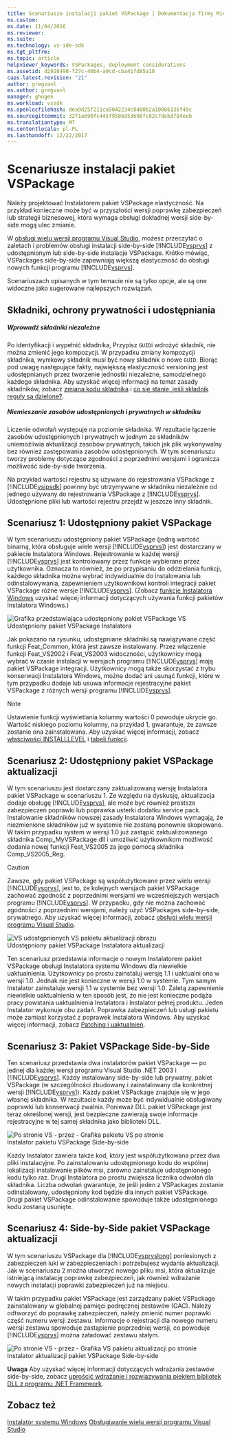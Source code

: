 ```yaml
---
title: Scenariusze instalacji pakiet VSPackage | Dokumentacja firmy Microsoft
ms.custom: 
ms.date: 11/04/2016
ms.reviewer: 
ms.suite: 
ms.technology: vs-ide-sdk
ms.tgt_pltfrm: 
ms.topic: article
helpviewer_keywords: VSPackages, deployment considerations
ms.assetid: d2928498-f27c-46b4-a9cd-cba41fd85a10
caps.latest.revision: "21"
author: gregvanl
ms.author: gregvanl
manager: ghogen
ms.workload: vssdk
ms.openlocfilehash: dea9d25f211ca5042234c0400b2a10086136f49c
ms.sourcegitcommit: 32f1a690fc445f9586d53698fc82c7debd784eeb
ms.translationtype: MT
ms.contentlocale: pl-PL
ms.lasthandoff: 12/22/2017
---
```

# <a name="vspackage-setup-scenarios"></a>Scenariusze instalacji pakiet VSPackage
Należy projektować Instalatorem pakiet VSPackage elastyczność. Na przykład konieczne może być w przyszłości wersji poprawkę zabezpieczeń lub strategii biznesowej, która wymaga obsługi dokładnej wersji side-by-side mogą ulec zmianie.  
  
 W [obsługi wielu wersji programu Visual Studio](../../extensibility/supporting-multiple-versions-of-visual-studio.md), możesz przeczytać o zaletach i problemów obsługi instalacji side-by-side [!INCLUDE[vsprvs](../../code-quality/includes/vsprvs_md.md)] z udostępnionym lub side-by-side instalacje VSPackage. Krótko mówiąc, VSPackages side-by-side zapewniają większą elastyczność do obsługi nowych funkcji programu [!INCLUDE[vsprvs](../../code-quality/includes/vsprvs_md.md)].  
  
 Scenariuszach opisanych w tym temacie nie są tylko opcje, ale są one widoczne jako sugerowane najlepszych rozwiązań.  
  
## <a name="components-privacy-and-sharing"></a>Składniki, ochrony prywatności i udostępniania  
  
##### <a name="make-your-components-independent"></a>Wprowadź składniki niezależne  
 Po identyfikacji i wypełnić składnika, Przypisz `GUID`i wdrożyć składnik, nie można zmienić jego kompozycji. W przypadku zmiany kompozycji składnika, wynikowy składnik musi być nowy składnik o nowe `GUID`. Biorąc pod uwagę następujące fakty, największą elastyczność versioning jest udostępnianych przez tworzenie jednostki niezależne, samodzielnego każdego składnika. Aby uzyskać więcej informacji na temat zasady składników, zobacz [zmiana kodu składnika](http://msdn.microsoft.com/library/aa367849\(VS.85\).aspx) i [co się stanie, jeśli składnik reguły są dzielone?](http://msdn.microsoft.com/library/aa372795\(VS.85\).aspx).  
  
##### <a name="do-not-mix-shared-and-private-resources-in-a-component"></a>Niemieszanie zasobów udostępnionych i prywatnych w składniku  
 Liczenie odwołań występuje na poziomie składnika. W rezultacie łączenie zasobów udostępnionych i prywatnych w jednym ze składników uniemożliwia aktualizacji zasobów prywatnych, takich jak plik wykonywalny bez również zastępowania zasobów udostępnionych. W tym scenariuszu tworzy problemy dotyczące zgodności z poprzednimi wersjami i ogranicza możliwość side-by-side tworzenia.  
  
 Na przykład wartości rejestru są używane do rejestrowania VSPackage z [!INCLUDE[vsipsdk](../../extensibility/includes/vsipsdk_md.md)] powinny być utrzymywane w składniku niezależnie od jednego używany do rejestrowania VSPackage z [!INCLUDE[vsprvs](../../code-quality/includes/vsprvs_md.md)]. Udostępnione pliki lub wartości rejestru przejdź w jeszcze inny składnik.  
  
## <a name="scenario-1-shared-vspackage"></a>Scenariusz 1: Udostępniony pakiet VSPackage  
 W tym scenariuszu udostępniony pakiet VSPackage (jedną wartość binarną, która obsługuje wiele wersji [!INCLUDE[vsprvs](../../code-quality/includes/vsprvs_md.md)]) jest dostarczany w pakiecie Instalatora Windows. Rejestrowanie w każdej wersji [!INCLUDE[vsprvs](../../code-quality/includes/vsprvs_md.md)] jest kontrolowany przez funkcje wybierane przez użytkownika. Oznacza to również, że po przypisaniu do oddzielania funkcji, każdego składnika można wybrać indywidualnie do instalowania lub odinstalowywania, zapewnieniem użytkownikowi kontroli integracji pakiet VSPackage różne wersje [!INCLUDE[vsprvs](../../code-quality/includes/vsprvs_md.md)]. (Zobacz [funkcje Instalatora Windows](http://msdn.microsoft.com/library/aa372840\(VS.85\).aspx) uzyskać więcej informacji dotyczących używania funkcji pakietów Instalatora Windows.)  
  
 ![Grafika przedstawiająca udostępniony pakiet VSPackage VS](../../extensibility/internals/media/vs_sharedpackage.gif "VS_SharedPackage")  
Udostępniony pakiet VSPackage Instalatora  
  
 Jak pokazano na rysunku, udostępniane składniki są nawiązywane część funkcji Feat_Common, która jest zawsze instalowany. Przez włączenie funkcji Feat_VS2002 i Feat_VS2003 widoczności, użytkownicy mogą wybrać w czasie instalacji w wersjach programu [!INCLUDE[vsprvs](../../code-quality/includes/vsprvs_md.md)] mają pakiet VSPackage integracji. Użytkownicy mogą także skorzystać z trybu konserwacji Instalatora Windows, można dodać ani usunąć funkcji, które w tym przypadku dodaje lub usuwa informacje rejestracyjne pakiet VSPackage z różnych wersji programu [!INCLUDE[vsprvs](../../code-quality/includes/vsprvs_md.md)].  
  
> [!NOTE]
>  Ustawienie funkcji wyświetlania kolumny wartości 0 powoduje ukrycie go. Wartość niskiego poziomu kolumny, na przykład 1, gwarantuje, że zawsze zostanie ona zainstalowana. Aby uzyskać więcej informacji, zobacz [właściwości INSTALLLEVEL](http://msdn.microsoft.com/library/aa369536\(VS.85\).aspx) i [tabeli funkcji](http://msdn.microsoft.com/library/aa368585.aspx).  
  
## <a name="scenario-2-shared-vspackage-update"></a>Scenariusz 2: Udostępniony pakiet VSPackage aktualizacji  
 W tym scenariuszu jest dostarczany zaktualizowaną wersję Instalatora pakiet VSPackage w scenariuszu 1. Ze względu na dyskusję, aktualizacja dodaje obsługę [!INCLUDE[vsprvs](../../code-quality/includes/vsprvs_md.md)], ale może być również prostsze zabezpieczeń poprawki lub poprawka usterki dodatku service pack. Instalowanie składników nowszej zasady Instalatora Windows wymagają, że niezmienione składników już w systemie nie zostaną ponownie skopiowane. W takim przypadku system w wersji 1.0 już zastąpić zaktualizowanego składnika Comp_MyVSPackage.dll i umożliwić użytkownikom możliwość dodania nowej funkcji Feat_VS2005 za jego pomocą składnika Comp_VS2005_Reg.  
  
> [!CAUTION]
>  Zawsze, gdy pakiet VSPackage są współużytkowane przez wielu wersji [!INCLUDE[vsprvs](../../code-quality/includes/vsprvs_md.md)], jest to, że kolejnych wersjach pakiet VSPackage zachować zgodność z poprzednimi wersjami we wcześniejszych wersjach programu [!INCLUDE[vsprvs](../../code-quality/includes/vsprvs_md.md)]. W przypadku, gdy nie można zachować zgodności z poprzednimi wersjami, należy użyć VSPackages side-by-side, prywatnego. Aby uzyskać więcej informacji, zobacz [obsługi wielu wersji programu Visual Studio](../../extensibility/supporting-multiple-versions-of-visual-studio.md).  
  
 ![VS udostępnionych VS pakietu aktualizacji obrazu](../../extensibility/internals/media/vs_sharedpackageupdate.gif "VS_SharedPackageUpdate")  
Udostępniony pakiet VSPackage Instalatora aktualizacji  
  
 Ten scenariusz przedstawia informacje o nowym Instalatorem pakiet VSPackage obsługi Instalatora systemu Windows dla niewielkie uaktualnienia. Użytkownicy po prostu zainstaluj wersję 1.1 i uaktualni ona w wersji 1.0. Jednak nie jest konieczne w wersji 1.0 w systemie. Tym samym Instalator zainstaluje wersji 1.1 w systemie bez wersji 1.0. Zaletą zapewnienie niewielkie uaktualnienia w ten sposób jest, że nie jest konieczne podąża pracy powstania uaktualnienia Instalatora i Instalator pełnej produktu. Jeden Instalator wykonuje obu zadań. Poprawka zabezpieczeń lub usługi pakietu może zamiast korzystać z poprawek Instalatora Windows. Aby uzyskać więcej informacji, zobacz [Patching i uaktualnień](http://msdn.microsoft.com/library/aa370579\(VS.85\).aspx).  
  
## <a name="scenario-3-side-by-side-vspackage"></a>Scenariusz 3: Pakiet VSPackage Side-by-Side  
 Ten scenariusz przedstawia dwa instalatorów pakiet VSPackage — po jednej dla każdej wersji programu Visual Studio .NET 2003 i [!INCLUDE[vsprvs](../../code-quality/includes/vsprvs_md.md)]. Każdy instalowany side-by-side lub prywatny, pakiet VSPackage (w szczególności zbudowany i zainstalowany dla konkretnej wersji [!INCLUDE[vsprvs](../../code-quality/includes/vsprvs_md.md)]). Każdy pakiet VSPackage znajduje się w jego własnej składnika. W rezultacie każdy może być indywidualnie obsługiwany poprawki lub konserwacji zwalnia. Ponieważ DLL pakiet VSPackage jest teraz określonej wersji, jest bezpieczne zawierają swoje informacje rejestracyjne w tej samej składnika jako biblioteki DLL.  
  
 ![Po stronie VS &#45; przez &#45; Grafika pakietu VS po stronie](../../extensibility/internals/media/vs_sbys_package.gif "VS_SbyS_Package")  
Instalator pakietu VSPackage Side-by-side  
  
 Każdy Instalator zawiera także kod, który jest współużytkowana przez dwa pliki instalacyjne. Po zainstalowaniu udostępnionego kodu do wspólnej lokalizacji instalowanie plików msi, zarówno zainstaluje udostępnionego kodu tylko raz. Drugi Instalatora po prostu zwiększa licznika odwołań dla składnika. Liczba odwołań gwarantuje, że jeśli jeden z VSPackages zostanie odinstalowany, udostępniony kod będzie dla innych pakiet VSPackage. Drugi pakiet VSPackage odinstalowanie spowoduje także udostępnionego kodu zostaną usunięte.  
  
## <a name="scenario-4-side-by-side-vspackage-update"></a>Scenariusz 4: Side-by-Side pakiet VSPackage aktualizacji  
 W tym scenariuszu VSPackage dla [!INCLUDE[vsprvslong](../../code-quality/includes/vsprvslong_md.md)] poniesionych z zabezpieczeń luki w zabezpieczeniach i potrzebujesz wydania aktualizacji. Jak w scenariuszu 2 można utworzyć nowego pliku msi, która aktualizuje istniejącą instalację poprawkę zabezpieczeń, jak również wdrażanie nowych instalacji poprawki zabezpieczeń już na miejscu.  
  
 W takim przypadku pakiet VSPackage jest zarządzany pakiet VSPackage zainstalowany w globalnej pamięci podręcznej zestawów (GAC). Należy odtworzyć do poprawkę zabezpieczeń, należy zmienić numer poprawki część numeru wersji zestawu. Informacje o rejestracji dla nowego numeru wersji zestawu spowoduje zastąpienie poprzedniej wersji, co powoduje [!INCLUDE[vsprvs](../../code-quality/includes/vsprvs_md.md)] można załadować zestawu stałym.  
  
 ![Po stronie VS &#45; przez &#45; Grafika VS pakietu aktualizacji po stronie](../../extensibility/internals/media/vs_sbys_packageupdate.gif "VS_SbyS_PackageUpdate")  
Instalator aktualizacji pakiet VSPackage Side-by-side  
  
 **Uwaga** Aby uzyskać więcej informacji dotyczących wdrażania zestawów side-by-side, zobacz [uprościć wdrażanie i rozwiązywania piekłem bibliotek DLL z programu .NET Framework](http://msdn.microsoft.com/library/ms973843.aspx).  
  
## <a name="see-also"></a>Zobacz też  
 [Instalator systemu Windows](http://msdn.microsoft.com/library/cc185688\(VS.85\).aspx)   
 [Obsługiwanie wielu wersji programu Visual Studio](../../extensibility/supporting-multiple-versions-of-visual-studio.md)